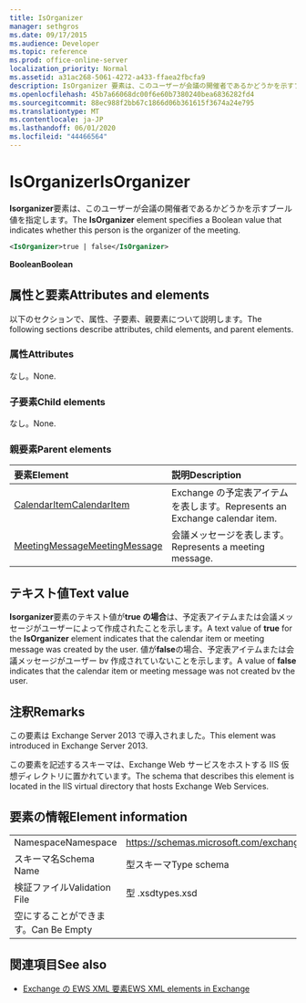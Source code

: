 ```yaml
---
title: IsOrganizer
manager: sethgros
ms.date: 09/17/2015
ms.audience: Developer
ms.topic: reference
ms.prod: office-online-server
localization_priority: Normal
ms.assetid: a31ac268-5061-4272-a433-ffaea2fbcfa9
description: IsOrganizer 要素は、このユーザーが会議の開催者であるかどうかを示すブール値を指定します。
ms.openlocfilehash: 45b7a66068dc00f6e60b7380240bea6836282fd4
ms.sourcegitcommit: 88ec988f2bb67c1866d06b361615f3674a24e795
ms.translationtype: MT
ms.contentlocale: ja-JP
ms.lasthandoff: 06/01/2020
ms.locfileid: "44466564"
---
```

# <a name="isorganizer"></a><span data-ttu-id="e3b1a-103">IsOrganizer</span><span class="sxs-lookup"><span data-stu-id="e3b1a-103">IsOrganizer</span></span>

<span data-ttu-id="e3b1a-104">**Isorganizer**要素は、このユーザーが会議の開催者であるかどうかを示すブール値を指定します。</span><span class="sxs-lookup"><span data-stu-id="e3b1a-104">The **IsOrganizer** element specifies a Boolean value that indicates whether this person is the organizer of the meeting.</span></span> 
  
```XML
<IsOrganizer>true | false</IsOrganizer>
```

 <span data-ttu-id="e3b1a-105">**Boolean**</span><span class="sxs-lookup"><span data-stu-id="e3b1a-105">**Boolean**</span></span>
## <a name="attributes-and-elements"></a><span data-ttu-id="e3b1a-106">属性と要素</span><span class="sxs-lookup"><span data-stu-id="e3b1a-106">Attributes and elements</span></span>

<span data-ttu-id="e3b1a-107">以下のセクションで、属性、子要素、親要素について説明します。</span><span class="sxs-lookup"><span data-stu-id="e3b1a-107">The following sections describe attributes, child elements, and parent elements.</span></span>
  
### <a name="attributes"></a><span data-ttu-id="e3b1a-108">属性</span><span class="sxs-lookup"><span data-stu-id="e3b1a-108">Attributes</span></span>

<span data-ttu-id="e3b1a-109">なし。</span><span class="sxs-lookup"><span data-stu-id="e3b1a-109">None.</span></span>
  
### <a name="child-elements"></a><span data-ttu-id="e3b1a-110">子要素</span><span class="sxs-lookup"><span data-stu-id="e3b1a-110">Child elements</span></span>

<span data-ttu-id="e3b1a-111">なし。</span><span class="sxs-lookup"><span data-stu-id="e3b1a-111">None.</span></span>
  
### <a name="parent-elements"></a><span data-ttu-id="e3b1a-112">親要素</span><span class="sxs-lookup"><span data-stu-id="e3b1a-112">Parent elements</span></span>

|<span data-ttu-id="e3b1a-113">**要素**</span><span class="sxs-lookup"><span data-stu-id="e3b1a-113">**Element**</span></span>|<span data-ttu-id="e3b1a-114">**説明**</span><span class="sxs-lookup"><span data-stu-id="e3b1a-114">**Description**</span></span>|
|:-----|:-----|
|[<span data-ttu-id="e3b1a-115">CalendarItem</span><span class="sxs-lookup"><span data-stu-id="e3b1a-115">CalendarItem</span></span>](calendaritem.md) <br/> |<span data-ttu-id="e3b1a-116">Exchange の予定表アイテムを表します。</span><span class="sxs-lookup"><span data-stu-id="e3b1a-116">Represents an Exchange calendar item.</span></span>  <br/> |
|[<span data-ttu-id="e3b1a-117">MeetingMessage</span><span class="sxs-lookup"><span data-stu-id="e3b1a-117">MeetingMessage</span></span>](meetingmessage.md) <br/> |<span data-ttu-id="e3b1a-118">会議メッセージを表します。</span><span class="sxs-lookup"><span data-stu-id="e3b1a-118">Represents a meeting message.</span></span>  <br/> |
   
## <a name="text-value"></a><span data-ttu-id="e3b1a-119">テキスト値</span><span class="sxs-lookup"><span data-stu-id="e3b1a-119">Text value</span></span>

<span data-ttu-id="e3b1a-120">**Isorganizer**要素のテキスト値が**true の場合**は、予定表アイテムまたは会議メッセージがユーザーによって作成されたことを示します。</span><span class="sxs-lookup"><span data-stu-id="e3b1a-120">A text value of **true** for the **IsOrganizer** element indicates that the calendar item or meeting message was created by the user.</span></span> <span data-ttu-id="e3b1a-121">値が**false**の場合、予定表アイテムまたは会議メッセージがユーザー bv 作成されていないことを示します。</span><span class="sxs-lookup"><span data-stu-id="e3b1a-121">A value of **false** indicates that the calendar item or meeting message was not created bv the user.</span></span> 
  
## <a name="remarks"></a><span data-ttu-id="e3b1a-122">注釈</span><span class="sxs-lookup"><span data-stu-id="e3b1a-122">Remarks</span></span>

<span data-ttu-id="e3b1a-123">この要素は Exchange Server 2013 で導入されました。</span><span class="sxs-lookup"><span data-stu-id="e3b1a-123">This element was introduced in Exchange Server 2013.</span></span>
  
<span data-ttu-id="e3b1a-124">この要素を記述するスキーマは、Exchange Web サービスをホストする IIS 仮想ディレクトリに置かれています。</span><span class="sxs-lookup"><span data-stu-id="e3b1a-124">The schema that describes this element is located in the IIS virtual directory that hosts Exchange Web Services.</span></span>
  
## <a name="element-information"></a><span data-ttu-id="e3b1a-125">要素の情報</span><span class="sxs-lookup"><span data-stu-id="e3b1a-125">Element information</span></span>

|||
|:-----|:-----|
|<span data-ttu-id="e3b1a-126">Namespace</span><span class="sxs-lookup"><span data-stu-id="e3b1a-126">Namespace</span></span>  <br/> |https://schemas.microsoft.com/exchange/services/2006/types  <br/> |
|<span data-ttu-id="e3b1a-127">スキーマ名</span><span class="sxs-lookup"><span data-stu-id="e3b1a-127">Schema Name</span></span>  <br/> |<span data-ttu-id="e3b1a-128">型スキーマ</span><span class="sxs-lookup"><span data-stu-id="e3b1a-128">Type schema</span></span>  <br/> |
|<span data-ttu-id="e3b1a-129">検証ファイル</span><span class="sxs-lookup"><span data-stu-id="e3b1a-129">Validation File</span></span>  <br/> |<span data-ttu-id="e3b1a-130">型 .xsd</span><span class="sxs-lookup"><span data-stu-id="e3b1a-130">types.xsd</span></span>  <br/> |
|<span data-ttu-id="e3b1a-131">空にすることができます。</span><span class="sxs-lookup"><span data-stu-id="e3b1a-131">Can Be Empty</span></span>  <br/> ||
   
## <a name="see-also"></a><span data-ttu-id="e3b1a-132">関連項目</span><span class="sxs-lookup"><span data-stu-id="e3b1a-132">See also</span></span>



- [<span data-ttu-id="e3b1a-133">Exchange の EWS XML 要素</span><span class="sxs-lookup"><span data-stu-id="e3b1a-133">EWS XML elements in Exchange</span></span>](ews-xml-elements-in-exchange.md)

